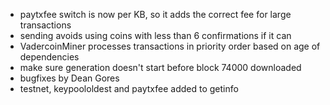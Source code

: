 * paytxfee switch is now per KB, so it adds the correct fee for large transactions
* sending avoids using coins with less than 6 confirmations if it can
* VadercoinMiner processes transactions in priority order based on age of dependencies
* make sure generation doesn't start before block 74000 downloaded
* bugfixes by Dean Gores
* testnet, keypoololdest and paytxfee added to getinfo
